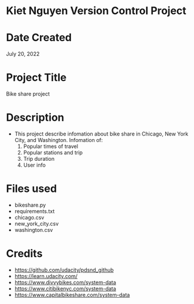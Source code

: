 # Kiet Nguyen Version Control Project

# Date Created

July 20, 2022

# Project Title
Bike share project

# Description
 - This project describe infomation about bike share in Chicago, New York City, and Washington.
Infomation of:
	1. Popular times of travel
	2. Popular stations and trip
	3. Trip duration
	4. User info

# Files used
 - bikeshare.py
 - requirements.txt
 - chicago.csv
 - new_york_city.csv
 - washington.csv

# Credits
 - https://github.com/udacity/pdsnd_github
 - https://learn.udacity.com/
 - https://www.divvybikes.com/system-data
 - https://www.citibikenyc.com/system-data
 - https://www.capitalbikeshare.com/system-data